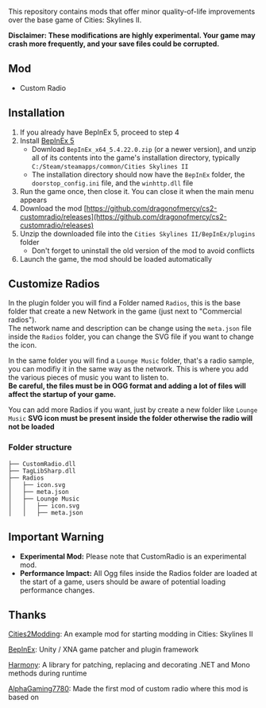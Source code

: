 This repository contains mods that offer minor quality-of-life improvements over the base game of Cities: Skylines II.

**Disclaimer: These modifications are highly experimental. Your game may crash more frequently, and your save files could be corrupted.**

## Mod

* Custom Radio

## Installation

1. If you already have BepInEx 5, proceed to step 4
2. Install [BepInEx 5](https://github.com/BepInEx/BepInEx/releases)
   * Download `BepInEx_x64_5.4.22.0.zip` (or a newer version), and unzip all of its contents into the game's installation directory, typically `C:/Steam/steamapps/common/Cities Skylines II`
   * The installation directory should now have the `BepInEx` folder, the `doorstop_config.ini` file, and the `winhttp.dll` file
3. Run the game once, then close it. You can close it when the main menu appears
4. Download the mod [https://github.com/dragonofmercy/cs2-customradio/releases](https://github.com/dragonofmercy/cs2-customradio/releases)
5. Unzip the downloaded file into the `Cities Skylines II/BepInEx/plugins` folder
   * Don't forget to uninstall the old version of the mod to avoid conflicts
6. Launch the game, the mod should be loaded automatically

## Customize Radios

In the plugin folder you will find a Folder named `Radios`, this is the base folder that create a new Network in the game (just next to "Commercial radios").  
The network name and description can be change using the `meta.json` file inside the `Radios` folder, you can change the SVG file if you want to change the icon.

In the same folder you will find a `Lounge Music` folder, that's a radio sample, you can modifiy it in the same way as the network. This is where you add the various pieces of music you want to listen to.  
**Be careful, the files must be in OGG format and adding a lot of files will affect the startup of your game.**

You can add more Radios if you want, just by create a new folder like `Lounge Music`
**SVG icon must be present inside the folder otherwise the radio will not be loaded**

### Folder structure

````
├── CustomRadio.dll
├── TagLibSharp.dll
├── Radios
│   ├── icon.svg
│   ├── meta.json
│   ├── Lounge Music
│   │   ├── icon.svg
│   │   ├── meta.json
````
## Important Warning

* **Experimental Mod:** Please note that CustomRadio is an experimental mod.
* **Performance Impact:** All Ogg files inside the Radios folder are loaded at the start of a game, users should be aware of potential loading performance changes.

## Thanks

[Cities2Modding](https://github.com/optimus-code/Cities2Modding): An example mod for starting modding in Cities: Skylines II

[BepInEx](https://github.com/BepInEx/BepInEx): Unity / XNA game patcher and plugin framework

[Harmony](https://github.com/pardeike/Harmony): A library for patching, replacing and decorating .NET and Mono methods during runtime

[AlphaGaming7780](https://github.com/AlphaGaming7780): Made the first mod of custom radio where this mod is based on
